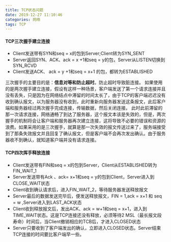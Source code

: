 ```yaml
---
title: TCP状态问题
date: 2019-12-27 11:10:46
categories: 网络
tags: TCP
---
```


#### TCP三次握手建立连接

- Client发送带有SYN和seq = x的包到Server;Client转为SYN_SENT
- Server返回SYN、ACK、ack = x +1和seq = y的包，Server从LISTEN切换到SYN_RCVD
- Client发送ACK、 ack = y +1和seq = x+1 的包，都转为ESTABLISHED

<!--more-->

三次握手的主要目的是：**信息对等和防止超时**。防止超时导致脏连接。
如果使用的是两次握手建立连接，假设有这样一种场景，客户端发送了第一个请求连接并且没有丢失，只是因为在网络结点中滞留的时间太长了，由于TCP的客户端迟迟没有收到确认报文，以为服务器没有收到，此时重新向服务器发送这条报文，此后客户端和服务器经过两次握手完成连接，传输数据，然后关闭连接。
此时此前滞留的那一次请求连接，网络通畅了到达了服务器，这个报文本该是失效的，但是，两次握手的机制将会让客户端和服务器再次建立连接，这将导致不必要的错误和资源的浪费。如果采用的是三次握手，就算是那一次失效的报文传送过来了，服务端接受到了那条失效报文并且回复了确认报文，但是客户端不会再次发出确认。由于服务器收不到确认，就知道客户端并没有请求连接。
                  



#### TCP四次挥手释放连接

- Client发送带有FIN和seq = x的包到Server，Client从ESTABLISHED转为FIN_WAIT_1
- Server发送带有Ack 、ack= x+1和seq = y的包到Client，Server进入到CLOSE_WAIT状态
- Client收到确认请求后，进入FIN_WAIT_2，等待服务器发送释放报文
- Server最后的数据发送完毕后，便发送释放报文，FIN = 1,ack = x+1 和 seq = w ,Server进入到LAST_ACK状态
- Client收到释放报文后，发出ACK、ack = w+1和seq = x+1，进入到TIME_WAIT状态。这是TCP连接还没有释放，必须等待2
MSL（最长报文段寿命）时间后，当Client撤销相应的TCB后，才进入CLOSED状态
- Server只要收到了客户端发出的确认，立即进入CLOSED状态。Server结束TCP连接的时间要比客户端早一些。
